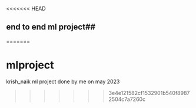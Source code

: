 <<<<<<< HEAD
## end to end ml project##
=======
# mlproject
krish_naik ml project done by me on may 2023
>>>>>>> 3e4e121582cf1532901b540f89872504c7a7260c
